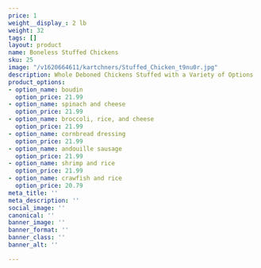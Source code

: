```yaml
---
price: 1
weight__display_: 2 lb
weight: 32
tags: []
layout: product
name: Boneless Stuffed Chickens
sku: 25
image: "/v1620664611/kartchners/Stuffed_Chicken_t9nu0r.jpg"
description: Whole Deboned Chickens Stuffed with a Variety of Options
product_options:
- option_name: boudin
  option_price: 21.99
- option_name: spinach and cheese
  option_price: 21.99
- option_name: broccoli, rice, and cheese
  option_price: 21.99
- option_name: cornbread dressing
  option_price: 21.99
- option_name: andouille sausage
  option_price: 21.99
- option_name: shrimp and rice
  option_price: 21.99
- option_name: crawfish and rice
  option_price: 20.79
meta_title: ''
meta_description: ''
social_image: ''
canonical: ''
banner_image: ''
banner_format: ''
banner_class: ''
banner_alt: ''

---
```

